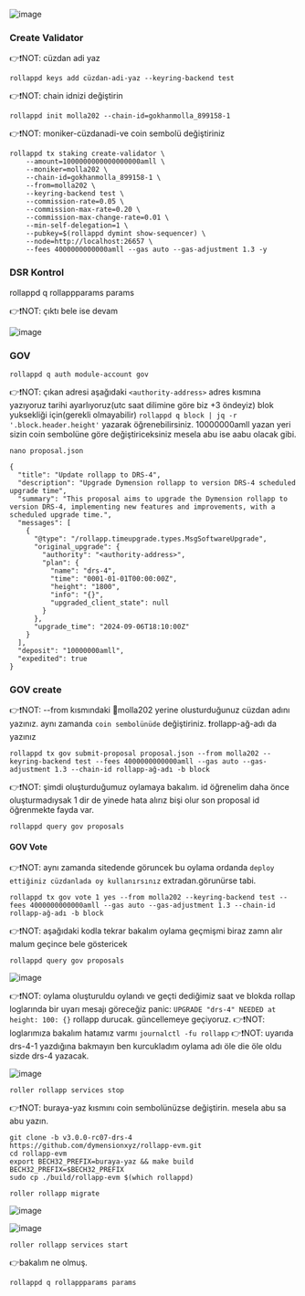 
![image](https://github.com/user-attachments/assets/bece2e89-bf0d-4b3f-876b-e4d46167abd3)


### Create Validator
👉❗NOT: cüzdan adi yaz
```
rollappd keys add cüzdan-adi-yaz --keyring-backend test
```
👉❗NOT: chain idnizi değiştirin
```
rollappd init molla202 --chain-id=gokhanmolla_899158-1
```
👉❗NOT: moniker-cüzdanadi-ve coin sembolü değiştiriniz
```
rollappd tx staking create-validator \
    --amount=1000000000000000000amll \
    --moniker=molla202 \
    --chain-id=gokhanmolla_899158-1 \
    --from=molla202 \
    --keyring-backend test \
    --commission-rate=0.05 \
    --commission-max-rate=0.20 \
    --commission-max-change-rate=0.01 \
    --min-self-delegation=1 \
    --pubkey=$(rollappd dymint show-sequencer) \
    --node=http://localhost:26657 \
    --fees 4000000000000amll --gas auto --gas-adjustment 1.3 -y
```
### DSR Kontrol

rollappd q rollappparams params

👉❗NOT: çıktı bele ise devam

![image](https://github.com/user-attachments/assets/2c9dfdd0-28f7-4110-b6bf-5ea97e618ddb)


### GOV
```
rollappd q auth module-account gov
```
👉❗NOT: çıkan adresi aşağıdaki `<authority-address>` adres kısmına yazıyoruz tarihi ayarlıyoruz(utc saat dilimine göre biz +3 öndeyiz) blok yuksekliği için(gerekli olmayabilir) `rollappd q block | jq -r '.block.header.height'` yazarak öğrenebilirsiniz. 10000000amll yazan yeri sizin coin sembolüne göre değiştiriceksiniz mesela abu ise aabu olacak gibi.
```
nano proposal.json
```
```
{
  "title": "Update rollapp to DRS-4",
  "description": "Upgrade Dymension rollapp to version DRS-4 scheduled upgrade time",
  "summary": "This proposal aims to upgrade the Dymension rollapp to version DRS-4, implementing new features and improvements, with a scheduled upgrade time.",
  "messages": [
    {
      "@type": "/rollapp.timeupgrade.types.MsgSoftwareUpgrade",
      "original_upgrade": {
        "authority": "<authority-address>",
        "plan": {
          "name": "drs-4",
          "time": "0001-01-01T00:00:00Z",
          "height": "1800",
          "info": "{}",
          "upgraded_client_state": null
        }
      },
      "upgrade_time": "2024-09-06T18:10:00Z"
    }
  ],
  "deposit": "10000000amll",
  "expedited": true
}
```


### GOV create

👉❗NOT: --from kısmındaki 🌟molla202 yerine olusturduğunuz cüzdan adını yazınız. aynı zamanda `coin sembolünüde` değiştiriniz. ❗rollapp-ağ-adı da yazınız
```
rollappd tx gov submit-proposal proposal.json --from molla202 --keyring-backend test --fees 4000000000000amll --gas auto --gas-adjustment 1.3 --chain-id rollapp-ağ-adı -b block
```
👉❗NOT: şimdi oluşturduğumuz oylamaya bakalım. id öğrenelim daha önce oluşturmadıysak 1 dir de yinede hata alırız bişi olur son proposal id öğrenmekte fayda var.
```
rollappd query gov proposals
```
#### GOV Vote
👉❗NOT: aynı zamanda sitedende göruncek bu oylama ordanda `deploy ettiğiniz cüzdanlada oy kullanırsınız` extradan.görunürse tabi.
```
rollappd tx gov vote 1 yes --from molla202 --keyring-backend test --fees 4000000000000amll --gas auto --gas-adjustment 1.3 --chain-id rollapp-ağ-adı -b block
```
👉❗NOT: aşağıdaki kodla tekrar bakalım oylama geçmişmi biraz zamn alır malum geçince bele göstericek
```
rollappd query gov proposals
```
![image](https://github.com/user-attachments/assets/d97678ac-bf4a-4653-bfcc-b24a37346496)

👉❗NOT: oylama oluşturuldu oylandı ve geçti dediğimiz saat ve blokda rollap loglarında bir uyarı mesajı göreceğiz panic: `UPGRADE "drs-4" NEEDED at height: 100: {}` rollapp durucak. güncellemeye geçiyoruz.
👉❗NOT: loglarımıza bakalım hatamız varmı `journalctl -fu rollapp`
👉❗NOT: uyarıda drs-4-1 yazdığına bakmayın ben kurcukladım oylama adı öle die öle oldu sizde drs-4 yazacak.

![image](https://github.com/user-attachments/assets/0fde53fd-afa3-4ecc-b5e0-01f94948ce9f)

```
roller rollapp services stop
```
👉❗NOT: buraya-yaz kısmını   coin sembolünüzse     değiştirin.   mesela abu sa abu yazın.
```
git clone -b v3.0.0-rc07-drs-4 https://github.com/dymensionxyz/rollapp-evm.git
cd rollapp-evm
export BECH32_PREFIX=buraya-yaz && make build BECH32_PREFIX=$BECH32_PREFIX
sudo cp ./build/rollapp-evm $(which rollappd)
```
```
roller rollapp migrate
```

![image](https://github.com/user-attachments/assets/f589502e-4255-43de-b194-738395f84cdc)



![image](https://github.com/user-attachments/assets/e80ba421-52dc-45d4-8848-42dfe89e9e4f)


```
roller rollapp services start
```

👉bakalım ne olmuş.
```
rollappd q rollappparams params
```







